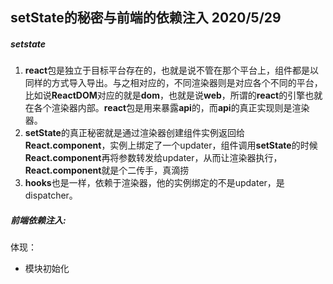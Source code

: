 ##  setState的秘密与前端的依赖注入   2020/5/29

##### setstate

1. **react**包是独立于目标平台存在的，也就是说不管在那个平台上，组件都是以同样的方式导入导出。与之相对应的，不同渲染器则是对应各个不同的平台，比如说**ReactDOM**对应的就是**dom**，也就是说**web**，所谓的**react**的引擎也就在各个渲染器内部。**react**包是用来暴露**api**的，而**api**的真正实现则是渲染器。
2. **setState**的真正秘密就是通过渲染器创建组件实例返回给**React.component**，实例上绑定了一个updater，组件调用**setState**的时候**React.component**再将参数转发给updater，从而让渲染器执行，**React.component**就是个二传手，真滴捞
3. **hooks**也是一样，依赖于渲染器，他的实例绑定的不是updater，是dispatcher。

##### 前端依赖注入:

体现：

* 模块初始化

